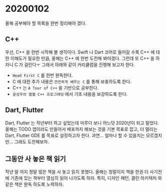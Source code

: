 # 20200102

올해 공부해야 할 목록을 한번 정리해야 겠다.

## C++
우선, C++ 을 한번 시작해 볼 생각이다.
Swift 나 Dart 코어로 들어갈 수록 C++ 에 대한 이해도가 필요한 만큼, 올해는 C++ 에 한번 도전해 봐야겠다.
그런데 또 C++ 을 하자니 C 가 걸린다ㅜ 그래서 아래와 같이 커리큘럼을 진행해 보고자 한다.

- `Head First C` 를 한번 완독한다.
- C 에 대한 추가 내용은 `깐깐하게 배우는 C` 를 통해 보충하도록 한다.
- C++ 는 `A Tour of C++` 을 기반으로 공부한다.
- `윤성우의 열혈 C++ 프로그래밍` 에서 기초 내용을 보강하도록 한다.

## Dart, Flutter
Dart, Flutter 는 작년부터 하고 싶었는데 미루다 보니 어느덧 2020년이 되고 말았다.
올해는 TODO 앱이라도 만들어서 배포까지 해보는 것을 기본 목표로 잡고, 더 멀리는 Dart, Flutter GDE 를 목표로 설정하고자 한다.
과연... 얼마나 할 수 있을지는 모르겠지만... 그래도 도전해보자.

## 그동안 사 놓은 책 읽기
작년 말 까지 정말 많은 책을 사 놓고 읽지 못했다.
올해는 정말이지 책을 한권 더 사기전에 기존에 있는 책부터 열심히 읽어 나가도록 하자.
특히, 디자인 패턴, 클린 아키텍처 와 같은 책은 완독 하도록 노력하자.